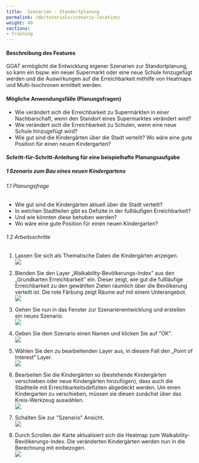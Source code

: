```yaml
---
title:  Szenarien - Standortplanung
permalink: /de/tutorials/scenario-location/
weight: 40
sections:
- training
---
```


#### Beschreibung des Features
GOAT ermöglicht die Entwicklung eigener Szenarien zur Standortplanung, so kann ein bspw. ein neuer Supermarkt oder eine neue Schule hinzugefügt werden und die Auswirkungen auf die Erreichbarkeit mithilfe von Heatmaps und Multi-Isochronen ermittelt werden. 

#### Mögliche Anwendungsfälle (Planungsfragen)
- Wie verändert sich die Erreichbarkeit zu Supermärkten in einer Nachbarschaft, wenn den Standort eines Supermarktes verändert wird?
- Wie verändert sich die Erreichbarkeit zu Schulen, wenn eine neue Schule hinzugefügt wird?
- Wie gut sind die Kindergärten über die Stadt verteilt? Wo wäre eine gute Position für einen neuen Kindergarten? 


#### Schritt-für-Schritt-Anleitung für eine beispielhafte Planungsaufgabe
##### 1 Szenario zum Bau eines neuen Kindergartens
###### 1.1 Planungsfrage
- Wie gut sind die Kindergärten aktuell über die Stadt verteilt? 
- In welchen Stadtteilen gibt es Defizite in der fußläufigen Erreichbarkeit? 
- Und wie könnten diese behoben werden?
- Wo wäre eine gute Position für einen neuen Kindergarten? 


###### 1.2 Arbeitsschritte
1. Lassen Sie sich als Thematische Daten die Kindergärten anzeigen.  
![](/images/training_materials/Scenario_POIs/kindergarten.png)

2. Blenden Sie den Layer „Walkability-Bevölkerungs-Index” aus den „Grundkarten Erreichbarkeit” ein. Dieser zeigt, wie gut die fußläufige Erreichbarkeit zu den gewählten Zielen räumlich über die Bevölkerung verteilt ist. Die rote Färbung zeigt Räume auf mit einem Unterangebot.  
![](/images/training_materials/Scenario_POIs/walkability_popoulation_index.png)

3. Gehen Sie nun in das Fenster zur Szenarienentwicklung und erstellen ein neues Szenario.  
![](/images/training_materials/Scenario_POIs/create_scenario.png)

4. Geben Sie dem Szenario einen Namen und klicken Sie auf "OK".  
![](/images/training_materials/Scenario_POIs/name_scenario.png)

5. Wählen Sie den zu bearbeitenden Layer aus, in diesem Fall den „Point of Interest” Layer.  
![](/images/training_materials/Scenario_POIs/PointofInterest.png)

6. Bearbeiten Sie die Kindergärten so (bestehende Kindergärten verschieben oder neue Kindergärten hinzufügen), dass auch die Stadtteile mit Erreichbarkeitsdefiziten abgedeckt werden. Um einen Kindergarten zu verschieben, müssen sie diesen zunächst über das Kreis-Werkzeug auswählen.  
![](/images/training_materials/Scenario_POIs/circle_tool.png)

7. Schalten Sie zur "Szenario" Ansicht.  
![](/images/training_materials/Scenario_POIs/scenario_heatmap.png)

8. Durch Scrollen der Karte aktualisiert sich die Heatmap zum Walkability-Bevölkerungs-Index. Die veränderten Kindergärten werden nun in die Berechnung mit einbezogen.  
![](/images/training_materials/Scenario_POIs/new_kindergarden.png)

